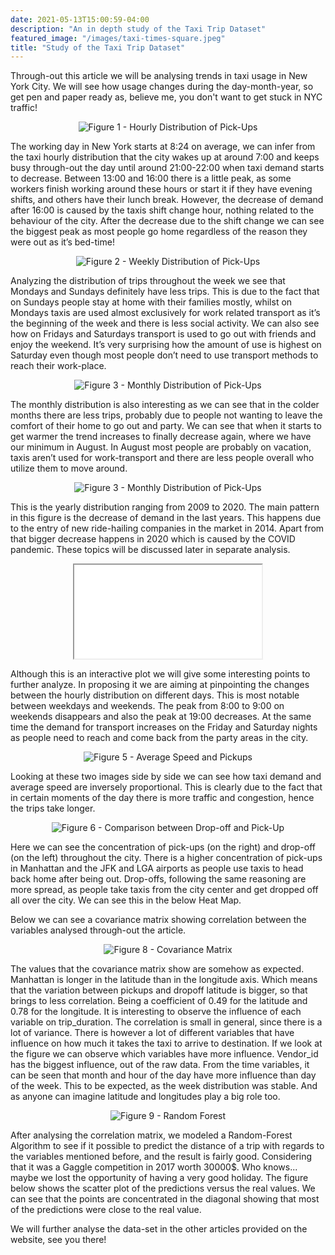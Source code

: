 ```yaml
---
date: 2021-05-13T15:00:59-04:00
description: "An in depth study of the Taxi Trip Dataset"
featured_image: "/images/taxi-times-square.jpeg"
title: "Study of the Taxi Trip Dataset"
---
```


Through-out this article we will be analysing trends in taxi usage in New York City. 
We will see how usage changes during the day-month-year, so get pen and paper ready as, believe me, you don't want to get stuck in NYC traffic!

<div style="text-align: center;">
<img src="{{< baseurl >}}/images/hourly distr.png" style="width:auto;height=100%" title="Figure 1 - Hourly Distribution of Pick-Ups">
</div>

The working day in New York starts at 8:24 on average, we can infer from the taxi hourly distribution that the city wakes up at around 7:00 and keeps busy through-out the day until around 21:00-22:00 when taxi demand starts to decrease. 
Between 13:00 and 16:00 there is a little peak, as some workers finish working around these hours or start it if they have evening shifts, and others have their lunch break. 
However, the decrease of demand after 16:00 is caused by the taxis shift change hour, nothing related to the behaviour of the city. After the decrease due to the shift change we can see the biggest peak as most people go home regardless of the reason they were out as it’s bed-time!

<div style="text-align: center;">
<img src="{{< baseurl >}}/images/week distr.png" style="width:auto;height=100%" title="Figure 2 - Weekly Distribution of Pick-Ups">
</div>

Analyzing the distribution of trips throughout the week we see that Mondays and Sundays definitely have less trips. This is due to the fact that on Sundays people stay at home with their families mostly, whilst on Mondays taxis are used almost exclusively for work related transport as it’s the beginning of the week and there is less social activity. 
We can also see how on Fridays and Saturdays transport is used to go out with friends and enjoy the weekend. It’s very surprising how the amount of use is highest on Saturday even though most people don’t need to use transport methods to reach their work-place. 

<div style="text-align: center; ">
<img src="{{< baseurl >}}/images/month distr.png" style="width:auto;height=100%" title="Figure 3 - Monthly Distribution of Pick-Ups">
</div>

<script type="application/javascript">

function resizeIFrameToFitContent( iFrame ) {

    iFrame.display = block;
}

</script>

The monthly distribution is also interesting as we can see that in the colder months there are less trips, probably due to people not wanting to leave the comfort of their home to go out and party. We can see that when it starts to get warmer the trend increases to finally decrease again, where we have our minimum in August. In August most people are probably on vacation, taxis aren’t used for work-transport and there are less people overall who utilize them to move around. 

<div style="text-align: center; ">
<img src="{{< baseurl >}}/images/year_distribution.png" style="width:auto;height=100%" title="Figure 3 - Monthly Distribution of Pick-Ups">
</div>

This is the yearly distribution ranging from 2009 to 2020. The main pattern in this figure is the decrease of demand in the last years. This happens due to the entry of new ride-hailing companies in the market in 2014. Apart from that bigger decrease happens in 2020 which is caused by the COVID pandemic. These topics will be discussed later in separate analysis.

<div style="text-align: center">
<iframe src = {{< baseurl >}}/html/Lineplot_taxi.html style="width: 900px; height: 450px; left.-140px" frameborder="0" scrolling="no" onload="resizeIFrameToFitContent(this)"  title="Figure 4 - Hourly Distributions by Day Taxis"> </iframe>
</div>

Although this is an interactive plot we will give some interesting points to further analyze. In proposing it we are aiming at pinpointing the changes between the hourly distribution on different days. 
This is most notable between weekdays and weekends. The peak from 8:00 to 9:00 on weekends disappears and also the peak at 19:00 decreases. At the same time the demand for transport increases on the Friday and Saturday nights as people need to reach and come back from the party areas in the city.

<div style="text-align: center; ">
<img src="{{< baseurl >}}/images/speed_pickups.png" style="width:auto;height=100%" title="Figure 5 - Average Speed and Pickups">
</div>

Looking at these two images side by side we can see how taxi demand and average speed are inversely proportional. This is clearly due to the fact that in certain moments of the day there is more traffic and congestion, hence the trips take longer. 


<div style="text-align: center;">
<img src="{{< baseurl >}}/images/pick_drop.png" style="width:auto;height=100%" title="Figure 6 - Comparison between Drop-off and Pick-Up">
</div>

Here we can see the concentration of pick-ups (on the right) and drop-off (on the left) throughout the city. 
There is a higher concentration of pick-ups in Manhattan and the JFK and LGA airports as people use taxis to head back home after being out. Drop-offs, following the same reasoning are more spread, as people take taxis from the city center and get dropped off all over the city. 
We can see this in the below Heat Map.



Below we can see a covariance matrix showing correlation between the variables analysed through-out the article.

<div style="text-align: center; ">
<img src="{{< baseurl >}}/images/corr_matrix.png" style="width:auto;height=100%" title="Figure 8 - Covariance Matrix">
</div>

The values that the covariance matrix show are somehow as expected. Manhattan is longer in the latitude than in the longitude axis. Which means that the variation between pickups and dropoff latitude is bigger, so that brings to less correlation. Being a coefficient of 0.49 for the latitude and 0.78 for the longitude. 
It is interesting to observe the influence of each variable on trip_duration. The correlation is small in general, since there is a lot of variance. There is however a lot of different variables that have influence on how much it takes the taxi to arrive to destination. If we look at the figure we can observe which variables have more influence. Vendor_id has the biggest influence, out of the raw data. From the time variables, it can be seen that month and hour of the day have more influence than day of the week. 
This to be expected, as the week distribution was stable. And as anyone can imagine latitude and longitudes play a big role too.

<div style="text-align: center; ">
<img src="{{< baseurl >}}/images/Prediction.png" style="width:auto;height=100%" title="Figure 9 - Random Forest">
</div>

After analysing the correlation matrix, we modeled a Random-Forest Algorithm to see if it possible to predict the distance of a trip with regards to the variables mentioned before, and the result is fairly good. Considering that it was a Gaggle competition in 2017 worth 30000$. Who knows... maybe we lost the opportunity of having a very good holiday. The figure below shows the scatter plot of the predictions versus the real values. We can see that the points are concentrated in the diagonal showing that most of the predictions were close to the real value.

We will further analyse the data-set in the other articles provided on the website, see you there!






















<script>
  function resizeIframe(obj) {
    obj.style.height = obj.contentWindow.document.documentElement.scrollHeight + 'px';
  }
</script>


